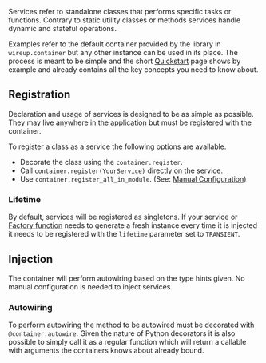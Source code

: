 Services refer to standalone classes that performs specific tasks or functions. 
Contrary to static utility classes or methods services handle dynamic and stateful operations.

Examples refer to the default container provided by the library in `wireup.container` but any other instance can be
used in its place. The process is meant to be simple and the short [Quickstart](quickstart.md) page shows by example and
already contains all the key concepts you need to know about.

## Registration
Declaration and usage of services is designed to be as simple as possible. They may live anywhere in the application
but must be registered with the container.

To register a class as a service the following options are available.

* Decorate the class using the `container.register`.
* Call `container.register(YourService)` directly on the service.
* Use `container.register_all_in_module`.
  (See: [Manual Configuration](manual_configuration.md#using-wireup-without-registration-decorators))

### Lifetime
By default, services will be registered as singletons. If your service or [Factory function](factory_functions.md)
needs to generate a fresh instance every time it is injected it needs to be registered with the `lifetime` parameter
set to `TRANSIENT`.

## Injection
The container will perform autowiring based on the type hints given. No manual configuration is needed to inject
services.

### Autowiring
To perform autowiring the method to be autowired must be decorated with `@container.autowire`. Given the nature of
Python decorators it is also possible to simply call it as a regular function which will return a callable with
arguments the containers knows about already bound.


